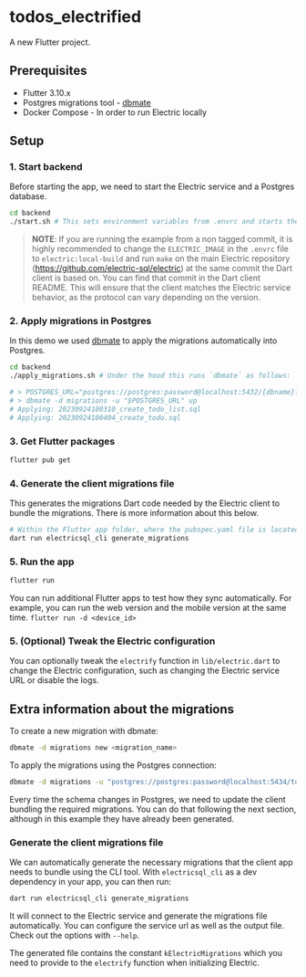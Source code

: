 # todos_electrified

A new Flutter project.

## Prerequisites

* Flutter 3.10.x
* Postgres migrations tool - [dbmate](https://github.com/amacneil/dbmate/releases)
* Docker Compose - In order to run Electric locally


## Setup

### 1. Start backend

Before starting the app, we need to start the Electric service and a Postgres database.


```sh
cd backend
./start.sh # This sets environment variables from .envrc and starts the docker-compose
```

> **NOTE**: If you are running the example from a non tagged commit, it is highly recommended to change the `ELECTRIC_IMAGE` in the `.envrc` file to `electric:local-build` and run `make` on the main Electric repository (https://github.com/electric-sql/electric) at the same commit the Dart client is based on. You can find that commit in the Dart client README. This will ensure that the client matches the Electric service behavior, as the protocol can vary depending on the version.

### 2. Apply migrations in Postgres

In this demo we used [dbmate](https://github.com/amacneil/dbmate) to apply the migrations automatically into Postgres.

```sh
cd backend
./apply_migrations.sh # Under the hood this runs `dbmate` as follows:

# > POSTGRES_URL="postgres://postgres:password@localhost:5432/{dbname}?sslmode=disable"
# > dbmate -d migrations -u "$POSTGRES_URL" up
# Applying: 20230924100310_create_todo_list.sql
# Applying: 20230924100404_create_todo.sql
```

### 3. Get Flutter packages
    
```sh
flutter pub get
```

### 4. Generate the client migrations file

This generates the migrations Dart code needed by the Electric client to bundle the migrations. There is more information about this below.

```sh
# Within the Flutter app folder, where the pubspec.yaml file is located.
dart run electricsql_cli generate_migrations
```

### 5. Run the app

```sh
flutter run
```

You can run additional Flutter apps to test how they sync automatically. For example, you can run the web version and the mobile version at the same time. `flutter run -d <device_id>`

### 5. (Optional) Tweak the Electric configuration

You can optionally tweak the `electrify` function in `lib/electric.dart` to change the Electric configuration, such as changing the Electric service URL or disable the logs.

## Extra information about the migrations

To create a new migration with dbmate:
```sh
dbmate -d migrations new <migration_name>
```

To apply the migrations using the Postgres connection:
```sh
dbmate -d migrations -u "postgres://postgres:password@localhost:5434/todos-electrified?sslmode=disable" up
```

Every time the schema changes in Postgres, we need to update the client bundling the required migrations. You can do that following the next section, although in this example they have already been generated.

### Generate the client migrations file

We can automatically generate the necessary migrations that the client app needs to bundle using the CLI tool.
With `electricsql_cli` as a dev dependency in your app, you can then run: 

```sh
dart run electricsql_cli generate_migrations
```

It will connect to the Electric service and generate the migrations file automatically. You can configure the service url
as well as the output file. Check out the options with `--help`.

The generated file contains the constant `kElectricMigrations` which you need to provide to the `electrify` function when initializing Electric.
